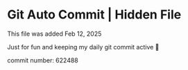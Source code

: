 # Git Auto Commit | Hidden File

This file was added Feb 12, 2025

Just for fun and keeping my daily git commit active 🤪

commit number: 622488

